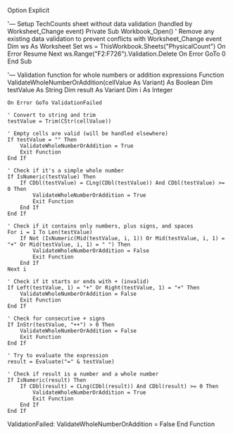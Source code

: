 Option Explicit

'— Setup TechCounts sheet without data validation (handled by Worksheet_Change event)
Private Sub Workbook_Open()
    ' Remove any existing data validation to prevent conflicts with Worksheet_Change event
    Dim ws As Worksheet
    Set ws = ThisWorkbook.Sheets("PhysicalCount")
    On Error Resume Next
    ws.Range("F2:F726").Validation.Delete
    On Error GoTo 0
End Sub

'— Validation function for whole numbers or addition expressions
Function ValidateWholeNumberOrAddition(cellValue As Variant) As Boolean
    Dim testValue As String
    Dim result As Variant
    Dim i As Integer
    
    On Error GoTo ValidationFailed
    
    ' Convert to string and trim
    testValue = Trim(CStr(cellValue))
    
    ' Empty cells are valid (will be handled elsewhere)
    If testValue = "" Then
        ValidateWholeNumberOrAddition = True
        Exit Function
    End If
    
    ' Check if it's a simple whole number
    If IsNumeric(testValue) Then
        If CDbl(testValue) = CLng(CDbl(testValue)) And CDbl(testValue) >= 0 Then
            ValidateWholeNumberOrAddition = True
            Exit Function
        End If
    End If
    
    ' Check if it contains only numbers, plus signs, and spaces
    For i = 1 To Len(testValue)
        If Not (IsNumeric(Mid(testValue, i, 1)) Or Mid(testValue, i, 1) = "+" Or Mid(testValue, i, 1) = " ") Then
            ValidateWholeNumberOrAddition = False
            Exit Function
        End If
    Next i
    
    ' Check if it starts or ends with + (invalid)
    If Left(testValue, 1) = "+" Or Right(testValue, 1) = "+" Then
        ValidateWholeNumberOrAddition = False
        Exit Function
    End If
    
    ' Check for consecutive + signs
    If InStr(testValue, "++") > 0 Then
        ValidateWholeNumberOrAddition = False
        Exit Function
    End If
    
    ' Try to evaluate the expression
    result = Evaluate("=" & testValue)
    
    ' Check if result is a number and a whole number
    If IsNumeric(result) Then
        If CDbl(result) = CLng(CDbl(result)) And CDbl(result) >= 0 Then
            ValidateWholeNumberOrAddition = True
            Exit Function
        End If
    End If
    
ValidationFailed:
    ValidateWholeNumberOrAddition = False
End Function


